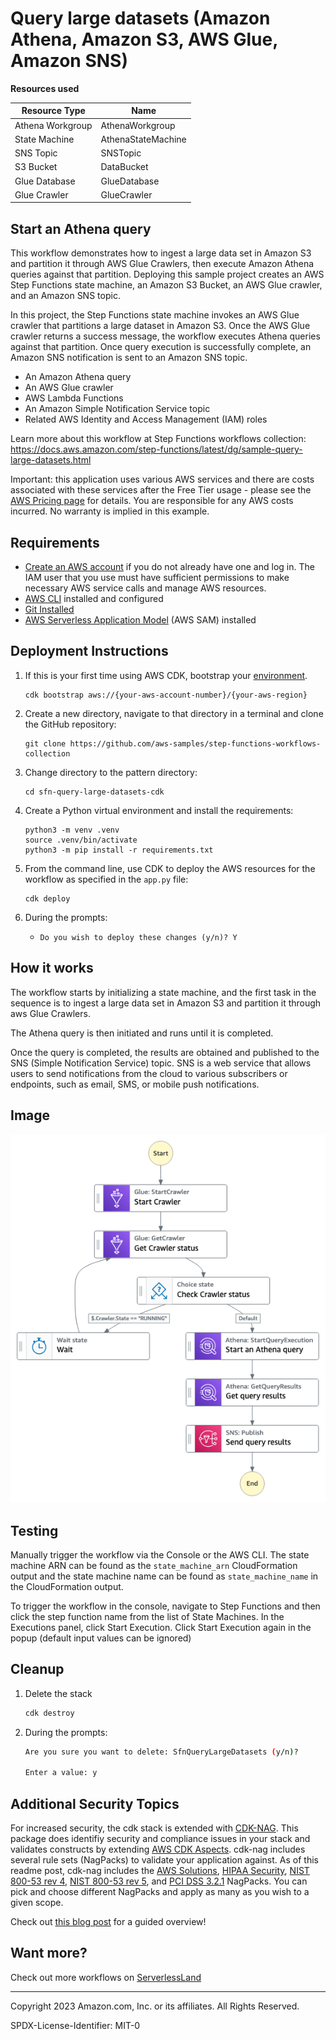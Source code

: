 # Query large datasets (Amazon Athena, Amazon S3, AWS Glue, Amazon SNS)

**Resources used**  

| Resource Type | Name    |
|------------------|--------------------|
| Athena Workgroup | AthenaWorkgroup    |
| State Machine    | AthenaStateMachine |
| SNS Topic        | SNSTopic           |
| S3 Bucket        | DataBucket         |
| Glue Database    | GlueDatabase       |
| Glue Crawler     | GlueCrawler        |  
  
## Start an Athena query

This workflow demonstrates how to ingest a large data set in Amazon S3 and partition it through AWS Glue Crawlers, then execute Amazon Athena queries against that partition. Deploying this sample project creates an AWS Step Functions state machine, an Amazon S3 Bucket, an AWS Glue crawler, and an Amazon SNS topic.

In this project, the Step Functions state machine invokes an AWS Glue crawler that partitions a large dataset in Amazon S3. Once the AWS Glue crawler returns a success message, the workflow executes Athena queries against that partition. Once query execution is successfully complete, an Amazon SNS notification is sent to an Amazon SNS topic.

* An Amazon Athena query
* An AWS Glue crawler
* AWS Lambda Functions
* An Amazon Simple Notification Service topic
* Related AWS Identity and Access Management (IAM) roles

Learn more about this workflow at Step Functions workflows collection: https://docs.aws.amazon.com/step-functions/latest/dg/sample-query-large-datasets.html

Important: this application uses various AWS services and there are costs associated with these services after the Free Tier usage - please see the [AWS Pricing page](https://aws.amazon.com/pricing/) for details. You are responsible for any AWS costs incurred. No warranty is implied in this example.

## Requirements

* [Create an AWS account](https://portal.aws.amazon.com/gp/aws/developer/registration/index.html) if you do not already have one and log in. The IAM user that you use must have sufficient permissions to make necessary AWS service calls and manage AWS resources.
* [AWS CLI](https://docs.aws.amazon.com/cli/latest/userguide/install-cliv2.html) installed and configured
* [Git Installed](https://git-scm.com/book/en/v2/Getting-Started-Installing-Git)
* [AWS Serverless Application Model](https://docs.aws.amazon.com/serverless-application-model/latest/developerguide/serverless-sam-cli-install.html) (AWS SAM) installed

## Deployment Instructions

1. If this is your first time using AWS CDK, bootstrap your [environment](https://docs.aws.amazon.com/cdk/v2/guide/getting_started.html#getting_started_bootstrap).
    ```
    cdk bootstrap aws://{your-aws-account-number}/{your-aws-region}
    ```

2. Create a new directory, navigate to that directory in a terminal and clone the GitHub repository:
    ``` 
    git clone https://github.com/aws-samples/step-functions-workflows-collection
    ```
3. Change directory to the pattern directory:
    ```
    cd sfn-query-large-datasets-cdk
    ```
4. Create a Python virtual environment and install the requirements:
    ```
    python3 -m venv .venv
    source .venv/bin/activate
    python3 -m pip install -r requirements.txt
    ```
5. From the command line, use CDK to deploy the AWS resources for the workflow as specified in the ```app.py``` file:
    ```
    cdk deploy
    ```
6. During the prompts:
    * ```Do you wish to deploy these changes (y/n)? Y ```

## How it works

The workflow starts by initializing a state machine, and the first task in the sequence is to ingest a large data set in Amazon S3 and partition it through aws Glue Crawlers.

The Athena query is then initiated and runs until it is completed.

Once the query is completed, the results are obtained and published to the SNS (Simple Notification Service) topic. SNS is a web service that allows users to send notifications from the cloud to various subscribers or endpoints, such as email, SMS, or mobile push notifications.

## Image

![image](./resources/query-large-datasets.png)

## Testing


Manually trigger the workflow via the Console or the AWS CLI.  The state machine ARN can be found as the ```state_machine_arn``` CloudFormation output and the state machine name can be found as ```state_machine_name``` in the CloudFormation output.

To trigger the workflow in the console, navigate to Step Functions and then click the step function name from the list of State Machines.  In the Executions panel, click Start Execution.  Click Start Execution again in the popup (default input values can be ignored)

## Cleanup
 
1. Delete the stack
    ```bash
    cdk destroy
    ```
1. During the prompts:
    ```bash
    Are you sure you want to delete: SfnQueryLargeDatasets (y/n)?

    Enter a value: y
    ```

## Additional Security Topics  
For increased security, the cdk stack is extended with [CDK-NAG](https://pypi.org/project/cdk-nag/). This package does identifiy security and compliance issues in your stack and validates constructs by extending [AWS CDK Aspects](https://docs.aws.amazon.com/cdk/v2/guide/aspects.html). cdk-nag includes several rule sets (NagPacks) to validate your application against. As of this readme post, cdk-nag includes the [AWS Solutions](https://github.com/cdklabs/cdk-nag/blob/main/RULES.md#awssolutions), [HIPAA Security](https://github.com/cdklabs/cdk-nag/blob/main/RULES.md#hipaa-security), [NIST 800-53 rev 4](https://github.com/cdklabs/cdk-nag/blob/main/RULES.md#nist-800-53-rev-4), [NIST 800-53 rev 5](https://github.com/cdklabs/cdk-nag/blob/main/RULES.md#nist-800-53-rev-5), and [PCI DSS 3.2.1](https://github.com/cdklabs/cdk-nag/blob/main/RULES.md#pci-dss-321) NagPacks. You can pick and choose different NagPacks and apply as many as you wish to a given scope.

Check out [this blog post](https://aws.amazon.com/blogs/devops/manage-application-security-and-compliance-with-the-aws-cloud-development-kit-and-cdk-nag/) for a guided overview!

## Want more?

Check out more workflows on [ServerlessLand](https://serverlessland.com/workflows)
  
----

Copyright 2023 Amazon.com, Inc. or its affiliates. All Rights Reserved.

SPDX-License-Identifier: MIT-0